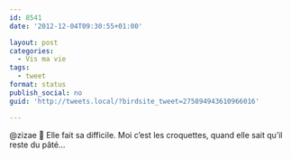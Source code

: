 ```yaml
---
id: 8541
date: '2012-12-04T09:30:55+01:00'

layout: post
categories:
  - Vis ma vie
tags:
  - tweet
format: status
publish_social: no
guid: 'http://tweets.local/?birdsite_tweet=275894943610966016'

---
```


@zizae 🙂 Elle fait sa difficile. Moi c’est les croquettes, quand elle sait qu’il reste du pâté…